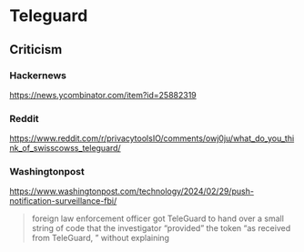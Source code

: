 # Teleguard

## Criticism

### Hackernews

https://news.ycombinator.com/item?id=25882319

### Reddit

https://www.reddit.com/r/privacytoolsIO/comments/owj0ju/what_do_you_think_of_swisscowss_teleguard/

### Washingtonpost

https://www.washingtonpost.com/technology/2024/02/29/push-notification-surveillance-fbi/

> foreign law enforcement officer got TeleGuard to hand over a small string of code that the investigator “provided” the token “as received from TeleGuard, ” without explaining
